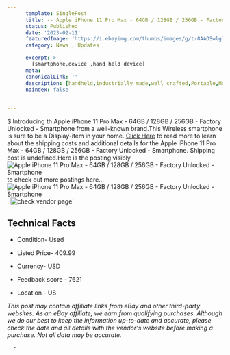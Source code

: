 ```yaml
---
      template: SinglePost
      title: -- Apple iPhone 11 Pro Max - 64GB / 128GB / 256GB - Factory Unlocked - Smartphone
      status: Published
      date: '2023-02-11'
      featuredImage: 'https://i.ebayimg.com/thumbs/images/g/t-8AAOSwlgljyEoi/s-l225.jpg'
      category: News , Updates

      excerpt: >-
        [smartphone,device ,hand held device]
      meta:
      canonicalLink: ''
      description: [handheld,industrially made,well crafted,Portable,Mobile,Compact,Convenient,Lightweight,Maneuverable,Man-portable,Miniature,Carriable,Hand-held,Light,Holdable,Transportable,Mobile device,Pocket-sized,On-the-go,Wireless,Cordless,Compact size,Convenient size, smartphone,device ,hand held device]
      noindex: false
      

---
```

$
      Introducing th Apple iPhone 11 Pro Max - 64GB / 128GB / 256GB - Factory Unlocked - Smartphone from a well-known brand.This Wireless smartphone is sure to be a Display-item in your home. [Click Here](https://www.ebay.com/itm/325504177956?hash=item4bc98f9724%3Ag%3At-8AAOSwlgljyEoi&mkevt=1&mkcid=1&mkrid=711-53200-19255-0&campid=%253CePNCampaignId%253E&customid=%253CreferenceId%253E&toolid=10049) to read more to learn about the shipping costs and additional details for the Apple iPhone 11 Pro Max - 64GB / 128GB / 256GB - Factory Unlocked - Smartphone. Shipping cost is undefined.Here is the posting visibly ![Apple iPhone 11 Pro Max - 64GB / 128GB / 256GB - Factory Unlocked - Smartphone](https://i.ebayimg.com/thumbs/images/g/t-8AAOSwlgljyEoi/s-l225.jpg) to check out more postings here... ![Apple iPhone 11 Pro Max - 64GB / 128GB / 256GB - Factory Unlocked - Smartphone](https://i.ebayimg.com/images/g/t-8AAOSwlgljyEoi/s-l1200.jpg), ![check vendor page](https://origin-galleryplus.ebayimg.com/ws/web/325504177956_2_0_1/225x225.jpg,https://origin-galleryplus.ebayimg.com/ws/web/325504177956_3_0_1/225x225.jpg,https://origin-galleryplus.ebayimg.com/ws/web/325504177956_4_0_1/225x225.jpg)'

      

 ## Technical Facts 



     
      

 - Condition- Used 


      

 - Listed Price- 409.99 


      

 - Currency- USD 


      

 - Feedback score - 7621 


      

 - Location - US 


      
      

 *_This post may contain affiliate links from eBay and other third-party websites. As an eBay affiliate, we earn from qualifying purchases. Although we do our best to keep the information up-to-date and accurate, please check the date and all details with the vendor's website before making a purchase. Not all data may be accurate._*




      -
